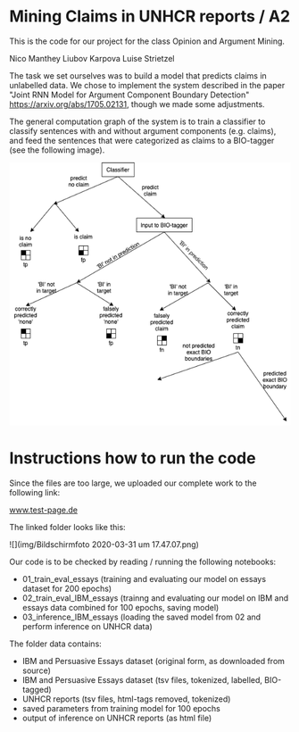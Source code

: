 # Mining Claims in UNHCR reports / A2

This is the code for our project for the class Opinion and Argument Mining.

Nico Manthey
Liubov Karpova
Luise Strietzel

The task we set ourselves was to build a model that predicts claims in unlabelled data. We chose to implement the system described in the paper "Joint RNN Model for Argument Component Boundary Detection" https://arxiv.org/abs/1705.02131, though we made some adjustments.

The general computation graph of the system is to train a classifier to classify sentences with and without argument components (e.g. claims), and feed the sentences that were categorized as claims to a BIO-tagger (see the following image). 

![](img/computation_diagram.png)

# Instructions how to run the code

Since the files are too large, we uploaded our complete work to the following link:

www.test-page.de

The linked folder looks like this:

![](img/Bildschirmfoto 2020-03-31 um 17.47.07.png)

Our code is to be checked by reading / running the following notebooks:
- 01_train_eval_essays  (training and evaluating our model on essays dataset for 200 epochs)
- 02_train_eval_IBM_essays (trainng and evaluating our model on IBM and essays data combined for 100 epochs, saving model)
- 03_inference_IBM_essays (loading the saved model from 02 and perform inference on UNHCR data)


The folder data contains:
- IBM and Persuasive Essays dataset (original form, as downloaded from source)
- IBM and Persuasive Essays dataset (tsv files, tokenized, labelled, BIO-tagged)
- UNHCR reports (tsv files, html-tags removed, tokenized)
- saved parameters from training model for 100 epochs
- output of inference on UNHCR reports (as html file)










